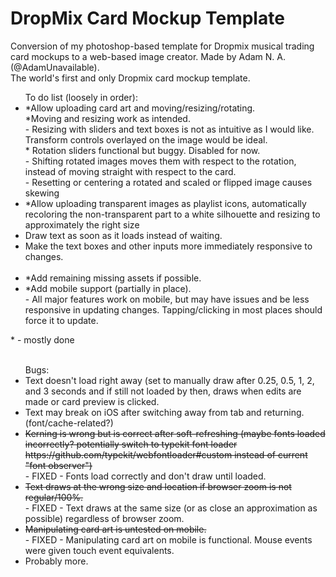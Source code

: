# DropMix Card Mockup Template
Conversion of my photoshop-based template for Dropmix musical trading card mockups to a web-based image creator. Made by Adam N. A. (@AdamUnavailable).
<BR>
The world's first and only Dropmix card mockup template.
<BR>
<UL>To do list (loosely in order):
  <LI>*Allow uploading card art and moving/resizing/rotating.
    <BR>*Moving and resizing work as intended.
      <BR>- Resizing with sliders and text boxes is not as intuitive as I would like. Transform controls overlayed on the image would be ideal.
    <BR>* Rotation sliders functional but buggy. Disabled for now.
      <BR>- Shifting rotated images moves them with respect to the rotation, instead of moving straight with respect to the card.
      <BR>- Resetting or centering a rotated and scaled or flipped image causes skewing</LI>
  <LI>*Allow uploading transparent images as playlist icons, automatically recoloring the non-transparent part to a white silhouette and resizing to approximately the right size
  <LI>Draw text as soon as it loads instead of waiting.</LI>
  <LI>Make the text boxes and other inputs more immediately responsive to changes.</LI>
  <BR>
  <LI>*Add remaining missing assets if possible.</LI>
  <LI>*Add mobile support (partially in place).
    <BR>  - All major features work on mobile, but may have issues and be less responsive in updating changes. Tapping/clicking in most places should force it to update.</LI>
</UL>
  * - mostly done
<BR><BR>
<UL>Bugs:
  <LI>Text doesn't load right away (set to manually draw after 0.25, 0.5, 1, 2, and 3 seconds and if still not loaded by then, draws when edits are made or card preview is clicked.</LI>
  <LI>Text may break on iOS after switching away from tab and returning. (font/cache-related?)</LI>
  <LI><strike>Kerning is wrong but is correct after soft-refreshing (maybe fonts loaded incorrectly? potentially switch to typekit font loader https://github.com/typekit/webfontloader#custom instead of current "font observer")</strike>
    <BR>  - FIXED - Fonts load correctly and don't draw until loaded.</LI>
  <LI><strike>Text draws at the wrong size and location if browser zoom is not regular/100%.</strike>
    <BR>  - FIXED - Text draws at the same size (or as close an approximation as possible) regardless of browser zoom.</LI>
  <LI><strike>Manipulating card art is untested on mobile.</strike>
    <BR>  - FIXED -  Manipulating card art on mobile is functional. Mouse events were given touch event equivalents.</LI>
  <LI>Probably more.</LI>
</UL>

